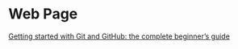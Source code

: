 # Web Page
[Getting started with Git and GitHub: the complete beginner’s guide](https://towardsdatascience.com/getting-started-with-git-and-github-6fcd0f2d4ac6)<br>
